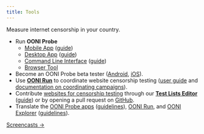 ```yaml
---
title: Tools
---
```


Measure internet censorship in your country.

* Run **OONI Probe**
    * [Mobile App](https://ooni.org/install/mobile) ([guide](https://ooni.org/support/ooni-probe-mobile)) 
    * [Desktop App](https://ooni.org/install/desktop) ([guide](https://ooni.org/support/ooni-probe-desktop))
    * [Command Line Interface](https://ooni.org/install/cli) ([guide](https://ooni.org/support/ooni-probe-cli)) 
    * [Browser Tool](https://probe-web.ooni.org/) 
* Become an OONI Probe beta tester ([Android](https://play.google.com/apps/testing/org.openobservatory.ooniprobe), [iOS](https://testflight.apple.com/join/u591Fcqc)).
* Use **[OONI Run](https://run.ooni.org/)** to coordinate website censorship testing ([user guide](https://ooni.org/support/ooni-run/) and [documentation on coordinating campaigns](https://ooni.org/support/ooni-censorship-measurement-campaigns)).
* Contribute [websites for censorship testing](https://ooni.org/get-involved/contribute-test-lists) through our **[Test Lists Editor](https://test-lists.ooni.org/)** ([guide](https://ooni.org/support/test-lists-editor)) or by opening a pull request on [GitHub](https://ooni.org/support/github-test-lists).
* Translate the [OONI Probe apps](https://explore.transifex.com/otf/ooniprobe/) ([guidelines](https://github.com/ooni/translations/blob/master/Guidelines%20for%20OONI%20Probe.md)), [OONI Run](https://www.transifex.com/otf/ooni-run/), and [OONI Explorer](https://explore.transifex.com/otf/ooni-explorer/) ([guidelines](https://github.com/ooni/translations/blob/master/Guidelines%20for%20OONI%20Explorer.md)).

[Screencasts →](https://www.youtube.com/watch?v=tLDVpyHFsW0&list=PL1sH9kYR-16nCTygf9tqThxiS36xVDNkH)
